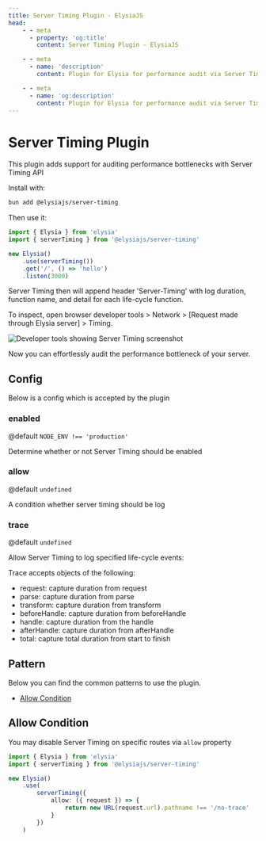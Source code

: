 ```yaml
---
title: Server Timing Plugin - ElysiaJS
head:
    - - meta
      - property: 'og:title'
        content: Server Timing Plugin - ElysiaJS

    - - meta
      - name: 'description'
        content: Plugin for Elysia for performance audit via Server Timing API. Start by installing the plugin with "bun add @elysiajs/server-timing".

    - - meta
      - name: 'og:description'
        content: Plugin for Elysia for performance audit via Server Timing API. Start by installing the plugin with "bun add @elysiajs/server-timing".
---
```


# Server Timing Plugin
This plugin adds support for auditing performance bottlenecks with Server Timing API

Install with:
```bash
bun add @elysiajs/server-timing
```

Then use it:
```typescript
import { Elysia } from 'elysia'
import { serverTiming } from '@elysiajs/server-timing'

new Elysia()
    .use(serverTiming())
    .get('/', () => 'hello')
    .listen(3000)
```

Server Timing then will append header 'Server-Timing' with log duration, function name, and detail for each life-cycle function.

To inspect, open browser developer tools > Network > [Request made through Elysia server] > Timing.

![Developer tools showing Server Timing screenshot](/assets/server-timing.webp)

Now you can effortlessly audit the performance bottleneck of your server.

## Config
Below is a config which is accepted by the plugin

### enabled
@default `NODE_ENV !== 'production'`

Determine whether or not Server Timing should be enabled

### allow
@default `undefined`

A condition whether server timing should be log

### trace
@default `undefined`

Allow Server Timing to log specified life-cycle events:

Trace accepts objects of the following:
- request: capture duration from request
- parse: capture duration from parse
- transform: capture duration from transform
- beforeHandle: capture duration from beforeHandle
- handle: capture duration from the handle
- afterHandle: capture duration from afterHandle
- total: capture total duration from start to finish

## Pattern
Below you can find the common patterns to use the plugin.

- [Allow Condition](#allow-condition)

## Allow Condition
You may disable Server Timing on specific routes via `allow` property

```ts
import { Elysia } from 'elysia'
import { serverTiming } from '@elysiajs/server-timing'

new Elysia()
    .use(
        serverTiming({
            allow: ({ request }) => {
                return new URL(request.url).pathname !== '/no-trace'
            }
        })
    )
```
